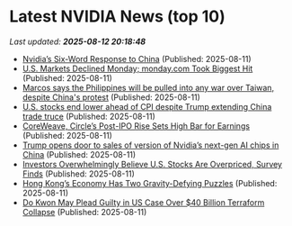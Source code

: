 # Latest NVIDIA News (top 10)
_Last updated: **2025-08-12 20:18:48**_

- [Nvidia’s Six-Word Response to China](https://gizmodo.com/nvidias-six-word-response-to-china-2000641571) (Published: 2025-08-11)
- [U.S. Markets Declined Monday; monday.com Took Biggest Hit](https://biztoc.com/x/2359085a4a84d383) (Published: 2025-08-11)
- [Marcos says the Philippines will be pulled into any war over Taiwan, despite China's protest](https://biztoc.com/x/551de2450faf2d0c) (Published: 2025-08-11)
- [U.S. stocks end lower ahead of CPI despite Trump extending China trade truce](https://biztoc.com/x/a43fb88950622b58) (Published: 2025-08-11)
- [CoreWeave, Circle’s Post-IPO Rise Sets High Bar for Earnings](https://biztoc.com/x/7493d0036e79f065) (Published: 2025-08-11)
- [Trump opens door to sales of version of Nvidia’s next-gen AI chips in China](https://biztoc.com/x/3733deb9e80c683b) (Published: 2025-08-11)
- [Investors Overwhelmingly Believe U.S. Stocks Are Overpriced, Survey Finds](https://biztoc.com/x/a638478f8d8c912b) (Published: 2025-08-11)
- [Hong Kong’s Economy Has Two Gravity-Defying Puzzles](https://biztoc.com/x/4d3b94c9aeb7bcbf) (Published: 2025-08-11)
- [Do Kwon May Plead Guilty in US Case Over $40 Billion Terraform Collapse](https://biztoc.com/x/a847add00adb85d3) (Published: 2025-08-11)
